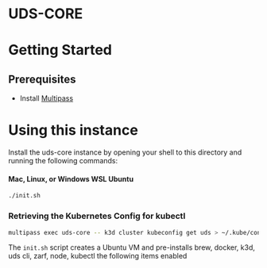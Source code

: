 # UDS-CORE
# Getting Started

## Prerequisites

- Install [Multipass](https://multipass.run/)

# Using this instance

Install the uds-core instance by opening your shell to this directory
and running the following commands:

#### Mac, Linux, or Windows WSL Ubuntu
```bash
./init.sh
```

### Retrieving the Kubernetes Config for kubectl
```bash
multipass exec uds-core -- k3d cluster kubeconfig get uds > ~/.kube/config
```

The `init.sh` script creates a Ubuntu VM and pre-installs brew, docker, k3d, uds cli, zarf, node, kubectl
the following items enabled
